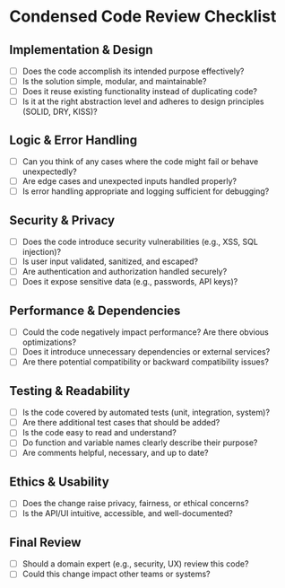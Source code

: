# **Condensed Code Review Checklist**

## **Implementation & Design**
- [ ] Does the code accomplish its intended purpose effectively?  
- [ ] Is the solution simple, modular, and maintainable?  
- [ ] Does it reuse existing functionality instead of duplicating code?  
- [ ] Is it at the right abstraction level and adheres to design principles (SOLID, DRY, KISS)?  

## **Logic & Error Handling**
- [ ] Can you think of any cases where the code might fail or behave unexpectedly?  
- [ ] Are edge cases and unexpected inputs handled properly?  
- [ ] Is error handling appropriate and logging sufficient for debugging?  

## **Security & Privacy**
- [ ] Does the code introduce security vulnerabilities (e.g., XSS, SQL injection)?  
- [ ] Is user input validated, sanitized, and escaped?  
- [ ] Are authentication and authorization handled securely?  
- [ ] Does it expose sensitive data (e.g., passwords, API keys)?  

## **Performance & Dependencies**
- [ ] Could the code negatively impact performance? Are there obvious optimizations?  
- [ ] Does it introduce unnecessary dependencies or external services?  
- [ ] Are there potential compatibility or backward compatibility issues?  

## **Testing & Readability**
- [ ] Is the code covered by automated tests (unit, integration, system)?  
- [ ] Are there additional test cases that should be added?  
- [ ] Is the code easy to read and understand?  
- [ ] Do function and variable names clearly describe their purpose?  
- [ ] Are comments helpful, necessary, and up to date?  

## **Ethics & Usability**
- [ ] Does the change raise privacy, fairness, or ethical concerns?  
- [ ] Is the API/UI intuitive, accessible, and well-documented?  

## **Final Review**
- [ ] Should a domain expert (e.g., security, UX) review this code?  
- [ ] Could this change impact other teams or systems?  
